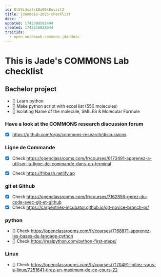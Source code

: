 ```yaml
---
id: 0l59idsztsk8u02k8ovzit2
title: jdandois-2025-checklist
desc: ''
updated: 1742300581494
created: 1742216828044
traitIds:
  - open-notebook-commons-jdandois
---
```


# This is Jade's COMMONS Lab checklist 

## Bachelor project 
- [] Learn python 
- [] Make python script with excel list (550 molecules)
- [] Isolating Name of the molecule, SMILES & Molecular Formule 

### Have a look at the COMMONS research discussion forum
- [X] https://github.com/orgs/commons-research/discussions

### Ligne de Commande 
- [X] Check https://openclassrooms.com/fr/courses/6173491-apprenez-a-utiliser-la-ligne-de-commande-dans-un-terminal 
- [X] Check https://fribash.netlify.ap 


### git et Github 
- [X] Check https://openclassrooms.com/fr/courses/7162856-gerez-du-code-avec-git-et-github
- [X] Check https://carpentries-incubator.github.io/git-novice-branch-pr/

### python 
- [] Check https://openclassrooms.com/fr/courses/7168871-apprenez-les-bases-du-langage-python 
- [] Check https://realpython.com/python-first-steps/ 

### Linux 
- [] Check https://openclassrooms.com/fr/courses/7170491-initiez-vous-a-linux/7251641-tirez-un-maximum-de-ce-cours-22 

